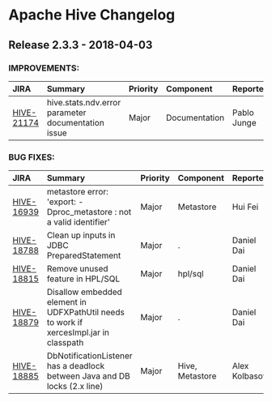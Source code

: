 
<!---
# Licensed to the Apache Software Foundation (ASF) under one
# or more contributor license agreements.  See the NOTICE file
# distributed with this work for additional information
# regarding copyright ownership.  The ASF licenses this file
# to you under the Apache License, Version 2.0 (the
# "License"); you may not use this file except in compliance
# with the License.  You may obtain a copy of the License at
#
#     http://www.apache.org/licenses/LICENSE-2.0
#
# Unless required by applicable law or agreed to in writing, software
# distributed under the License is distributed on an "AS IS" BASIS,
# WITHOUT WARRANTIES OR CONDITIONS OF ANY KIND, either express or implied.
# See the License for the specific language governing permissions and
# limitations under the License.
-->
# Apache Hive Changelog

## Release 2.3.3 - 2018-04-03



### IMPROVEMENTS:

| JIRA | Summary | Priority | Component | Reporter | Contributor |
|:---- |:---- | :--- |:---- |:---- |:---- |
| [HIVE-21174](https://issues.apache.org/jira/browse/HIVE-21174) | hive.stats.ndv.error parameter documentation issue |  Major | Documentation | Pablo Junge | Pablo Junge |


### BUG FIXES:

| JIRA | Summary | Priority | Component | Reporter | Contributor |
|:---- |:---- | :--- |:---- |:---- |:---- |
| [HIVE-16939](https://issues.apache.org/jira/browse/HIVE-16939) | metastore error: 'export: -Dproc\_metastore : not a valid identifier' |  Major | Metastore | Hui Fei | Hui Fei |
| [HIVE-18788](https://issues.apache.org/jira/browse/HIVE-18788) | Clean up inputs in JDBC PreparedStatement |  Major | . | Daniel Dai | Daniel Dai |
| [HIVE-18815](https://issues.apache.org/jira/browse/HIVE-18815) | Remove unused feature in HPL/SQL |  Major | hpl/sql | Daniel Dai | Daniel Dai |
| [HIVE-18879](https://issues.apache.org/jira/browse/HIVE-18879) | Disallow embedded element in UDFXPathUtil needs to work if xercesImpl.jar in classpath |  Major | . | Daniel Dai | Daniel Dai |
| [HIVE-18885](https://issues.apache.org/jira/browse/HIVE-18885) | DbNotificationListener has a deadlock between Java and DB locks (2.x line) |  Major | Hive, Metastore | Alex Kolbasov | Vihang Karajgaonkar |


